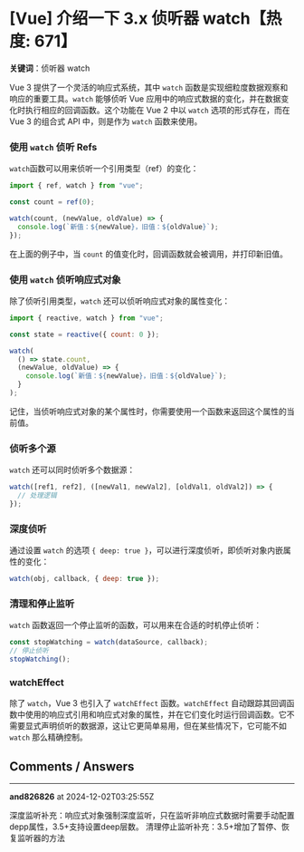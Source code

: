 # [Vue] 介绍一下 3.x 侦听器 watch【热度: 671】

**关键词**：侦听器 watch

Vue 3 提供了一个灵活的响应式系统，其中 `watch` 函数是实现细粒度数据观察和响应的重要工具。`watch` 能够侦听 Vue 应用中的响应式数据的变化，并在数据变化时执行相应的回调函数。这个功能在 Vue 2 中以 `watch` 选项的形式存在，而在 Vue 3 的组合式 API 中，则是作为 `watch` 函数来使用。

### 使用 `watch` 侦听 Refs

`watch`函数可以用来侦听一个引用类型（ref）的变化：

```javascript
import { ref, watch } from "vue";

const count = ref(0);

watch(count, (newValue, oldValue) => {
  console.log(`新值：${newValue}，旧值：${oldValue}`);
});
```

在上面的例子中，当 `count` 的值变化时，回调函数就会被调用，并打印新旧值。

### 使用 `watch` 侦听响应式对象

除了侦听引用类型，`watch` 还可以侦听响应式对象的属性变化：

```javascript
import { reactive, watch } from "vue";

const state = reactive({ count: 0 });

watch(
  () => state.count,
  (newValue, oldValue) => {
    console.log(`新值：${newValue}，旧值：${oldValue}`);
  }
);
```

记住，当侦听响应式对象的某个属性时，你需要使用一个函数来返回这个属性的当前值。

### 侦听多个源

`watch` 还可以同时侦听多个数据源：

```javascript
watch([ref1, ref2], ([newVal1, newVal2], [oldVal1, oldVal2]) => {
  // 处理逻辑
});
```

### 深度侦听

通过设置 `watch` 的选项 `{ deep: true }`，可以进行深度侦听，即侦听对象内嵌属性的变化：

```javascript
watch(obj, callback, { deep: true });
```

### 清理和停止监听

`watch` 函数返回一个停止监听的函数，可以用来在合适的时机停止侦听：

```javascript
const stopWatching = watch(dataSource, callback);
// 停止侦听
stopWatching();
```

### watchEffect

除了 `watch`，Vue 3 也引入了 `watchEffect` 函数。`watchEffect` 自动跟踪其回调函数中使用的响应式引用和响应式对象的属性，并在它们变化时运行回调函数。它不需要显式声明侦听的数据源，这让它更简单易用，但在某些情况下，它可能不如 `watch` 那么精确控制。


## Comments / Answers

---

**and826826** at 2024-12-02T03:25:55Z

深度监听补充：响应式对象强制深度监听，只在监听非响应式数据时需要手动配置depp属性，3.5+支持设置deep层数。
清理停止监听补充：3.5+增加了暂停、恢复监听器的方法